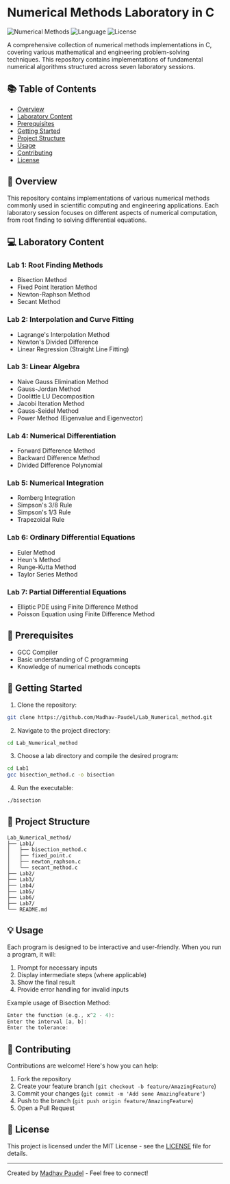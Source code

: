 # Numerical Methods Laboratory in C

![Numerical Methods](https://img.shields.io/badge/Numerical-Methods-blue)
![Language](https://img.shields.io/badge/Language-C-green)
![License](https://img.shields.io/badge/License-MIT-red)

A comprehensive collection of numerical methods implementations in C, covering various mathematical and engineering problem-solving techniques. This repository contains implementations of fundamental numerical algorithms structured across seven laboratory sessions.

## 📚 Table of Contents

- [Overview](#overview)
- [Laboratory Content](#laboratory-content)
- [Prerequisites](#prerequisites)
- [Getting Started](#getting-started)
- [Project Structure](#project-structure)
- [Usage](#usage)
- [Contributing](#contributing)
- [License](#license)

## 🎯 Overview

This repository contains implementations of various numerical methods commonly used in scientific computing and engineering applications. Each laboratory session focuses on different aspects of numerical computation, from root finding to solving differential equations.

## 💻 Laboratory Content

### Lab 1: Root Finding Methods
- Bisection Method
- Fixed Point Iteration Method
- Newton-Raphson Method
- Secant Method

### Lab 2: Interpolation and Curve Fitting
- Lagrange's Interpolation Method
- Newton's Divided Difference
- Linear Regression (Straight Line Fitting)

### Lab 3: Linear Algebra
- Naive Gauss Elimination Method
- Gauss-Jordan Method
- Doolittle LU Decomposition
- Jacobi Iteration Method
- Gauss-Seidel Method
- Power Method (Eigenvalue and Eigenvector)

### Lab 4: Numerical Differentiation
- Forward Difference Method
- Backward Difference Method
- Divided Difference Polynomial

### Lab 5: Numerical Integration
- Romberg Integration
- Simpson's 3/8 Rule
- Simpson's 1/3 Rule
- Trapezoidal Rule

### Lab 6: Ordinary Differential Equations
- Euler Method
- Heun's Method
- Runge-Kutta Method
- Taylor Series Method

### Lab 7: Partial Differential Equations
- Elliptic PDE using Finite Difference Method
- Poisson Equation using Finite Difference Method

## 🔧 Prerequisites

- GCC Compiler
- Basic understanding of C programming
- Knowledge of numerical methods concepts

## 🚀 Getting Started

1. Clone the repository:
```bash
git clone https://github.com/Madhav-Paudel/Lab_Numerical_method.git
```

2. Navigate to the project directory:
```bash
cd Lab_Numerical_method
```

3. Choose a lab directory and compile the desired program:
```bash
cd Lab1
gcc bisection_method.c -o bisection
```

4. Run the executable:
```bash
./bisection
```

## 📁 Project Structure

```
Lab_Numerical_method/
├── Lab1/
│   ├── bisection_method.c
│   ├── fixed_point.c
│   ├── newton_raphson.c
│   └── secant_method.c
├── Lab2/
├── Lab3/
├── Lab4/
├── Lab5/
├── Lab6/
├── Lab7/
└── README.md
```

## 💡 Usage

Each program is designed to be interactive and user-friendly. When you run a program, it will:
1. Prompt for necessary inputs
2. Display intermediate steps (where applicable)
3. Show the final result
4. Provide error handling for invalid inputs

Example usage of Bisection Method:
```c
Enter the function (e.g., x^2 - 4):
Enter the interval [a, b]:
Enter the tolerance:
```

## 🤝 Contributing

Contributions are welcome! Here's how you can help:

1. Fork the repository
2. Create your feature branch (`git checkout -b feature/AmazingFeature`)
3. Commit your changes (`git commit -m 'Add some AmazingFeature'`)
4. Push to the branch (`git push origin feature/AmazingFeature`)
5. Open a Pull Request

## 📝 License

This project is licensed under the MIT License - see the [LICENSE](LICENSE) file for details.

---

Created by [Madhav Paudel](https://github.com/Madhav-Paudel) - Feel free to connect!